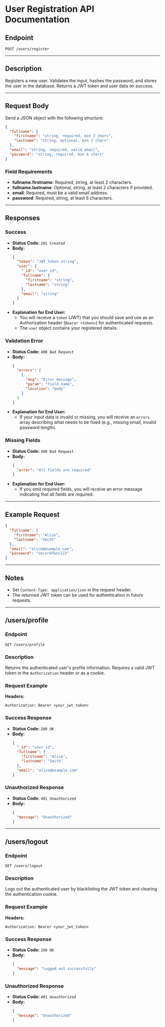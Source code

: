 # User Registration API Documentation

## Endpoint

`POST /users/register`

---

## Description

Registers a new user. Validates the input, hashes the password, and stores the user in the database. Returns a JWT token and user data on success.

---

## Request Body

Send a JSON object with the following structure:

```json
{
  "fullname": {
    "firstname": "string, required, min 2 chars",
    "lastname": "string, optional, min 2 chars"
  },
  "email": "string, required, valid email",
  "password": "string, required, min 6 chars"
}
```

### Field Requirements

- **fullname.firstname**: Required, string, at least 2 characters.
- **fullname.lastname**: Optional, string, at least 2 characters if provided.
- **email**: Required, must be a valid email address.
- **password**: Required, string, at least 6 characters.

---

## Responses

### Success

- **Status Code:** `201 Created`
- **Body:**
  ```json
  {
    "token": "JWT token string",
    "user": {
      "_id": "user id",
      "fullname": {
        "firstname": "string",
        "lastname": "string"
      },
      "email": "string"
    }
  }
  ```
- **Explanation for End User:**
  - You will receive a `token` (JWT) that you should save and use as an Authorization header (`Bearer <token>`) for authenticated requests.
  - The `user` object contains your registered details.

### Validation Error

- **Status Code:** `400 Bad Request`
- **Body:**
  ```json
  {
    "errors": [
      {
        "msg": "Error message",
        "param": "field name",
        "location": "body"
      }
    ]
  }
  ```
- **Explanation for End User:**
  - If your input data is invalid or missing, you will receive an `errors` array describing what needs to be fixed (e.g., missing email, invalid password length).

### Missing Fields

- **Status Code:** `400 Bad Request`
- **Body:**
  ```json
  {
    "error": "All fields are required"
  }
  ```
- **Explanation for End User:**
  - If you omit required fields, you will receive an error message indicating that all fields are required.

---

## Example Request

```json
{
  "fullname": {
    "firstname": "Alice",
    "lastname": "Smith"
  },
  "email": "alice@example.com",
  "password": "securePass123"
}
```

---

## Notes

- Set `Content-Type: application/json` in the request header.
- The returned JWT token can be used for authentication in future requests.

---

## /users/profile

### Endpoint

`GET /users/profile`

### Description

Returns the authenticated user's profile information. Requires a valid JWT token in the `Authorization` header or as a cookie.

### Request Example

**Headers:**
```
Authorization: Bearer <your_jwt_token>
```

### Success Response

- **Status Code:** `200 OK`
- **Body:**
  ```json
  {
    "_id": "user id",
    "fullname": {
      "firstname": "Alice",
      "lastname": "Smith"
    },
    "email": "alice@example.com"
  }
  ```

### Unauthorized Response

- **Status Code:** `401 Unauthorized`
- **Body:**
  ```json
  {
    "message": "Unauthorized"
  }
  ```

---

## /users/logout

### Endpoint

`GET /users/logout`

### Description

Logs out the authenticated user by blacklisting the JWT token and clearing the authentication cookie.

### Request Example

**Headers:**
```
Authorization: Bearer <your_jwt_token>
```

### Success Response

- **Status Code:** `200 OK`
- **Body:**
  ```json
  {
    "message": "Logged out successfully"
  }
  ```

### Unauthorized Response

- **Status Code:** `401 Unauthorized`
- **Body:**
  ```json
  {
    "message": "Unauthorized"
  }
  ```